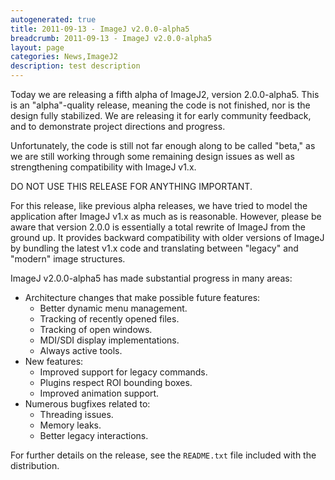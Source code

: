 ```yaml
---
autogenerated: true
title: 2011-09-13 - ImageJ v2.0.0-alpha5
breadcrumb: 2011-09-13 - ImageJ v2.0.0-alpha5
layout: page
categories: News,ImageJ2
description: test description
---
```


Today we are releasing a fifth alpha of ImageJ2, version 2.0.0-alpha5. This is an "alpha"-quality release, meaning the code is not finished, nor is the design fully stabilized. We are releasing it for early community feedback, and to demonstrate project directions and progress.

Unfortunately, the code is still not far enough along to be called "beta," as we are still working through some remaining design issues as well as strengthening compatibility with ImageJ v1.x.

DO NOT USE THIS RELEASE FOR ANYTHING IMPORTANT.

For this release, like previous alpha releases, we have tried to model the application after ImageJ v1.x as much as is reasonable. However, please be aware that version 2.0.0 is essentially a total rewrite of ImageJ from the ground up. It provides backward compatibility with older versions of ImageJ by bundling the latest v1.x code and translating between "legacy" and "modern" image structures.

ImageJ v2.0.0-alpha5 has made substantial progress in many areas:

  - Architecture changes that make possible future features:
      - Better dynamic menu management.
      - Tracking of recently opened files.
      - Tracking of open windows.
      - MDI/SDI display implementations.
      - Always active tools.
  - New features:
      - Improved support for legacy commands.
      - Plugins respect ROI bounding boxes.
      - Improved animation support.
  - Numerous bugfixes related to:
      - Threading issues.
      - Memory leaks.
      - Better legacy interactions.

For further details on the release, see the `README.txt` file included with the distribution.

 
